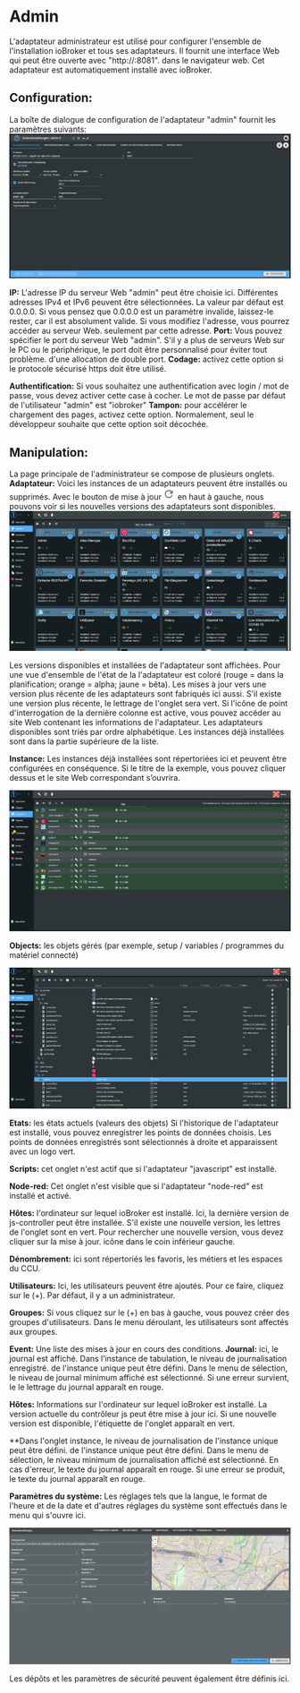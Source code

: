 # Admin

L'adaptateur administrateur est utilisé pour configurer l'ensemble de l'installation ioBroker et tous ses adaptateurs.
Il fournit une interface Web qui peut être ouverte avec "http://<adresse IP du serveur>:8081".
dans le navigateur web. Cet adaptateur est automatiquement installé avec ioBroker.

## Configuration:

La boîte de dialogue de configuration de l'adaptateur "admin" fournit les paramètres suivants:
![img_002](img/admin_img_002.jpg)

**IP:** L'adresse IP du serveur Web "admin" peut être choisie ici.
Différentes adresses IPv4 et IPv6 peuvent être sélectionnées. La valeur par défaut est 0.0.0.0\.
Si vous pensez que 0.0.0.0 est un paramètre invalide, laissez-le rester, car il
est absolument valide. Si vous modifiez l'adresse, vous pourrez accéder au serveur Web.
seulement par cette adresse. **Port:** Vous pouvez spécifier le port du serveur Web "admin".
S'il y a plus de serveurs Web sur le PC ou le périphérique, le port doit être personnalisé pour éviter tout problème.
d'une allocation de double port. **Codage:** activez cette option si le protocole sécurisé https doit être utilisé.

**Authentification:** Si vous souhaitez une authentification avec login / mot de passe, vous devez activer cette case à cocher.
Le mot de passe par défaut de l'utilisateur "admin" est "iobroker" **Tampon:** pour accélérer le chargement des pages, activez cette option.
Normalement, seul le développeur souhaite que cette option soit décochée.

## Manipulation:

La page principale de l'administrateur se compose de plusieurs onglets. **Adaptateur:** Voici les instances de
un adaptateurs peuvent être installés ou supprimés. Avec le bouton de mise à jour
![img_005](img/admin_img_005.jpg)
en haut à gauche, nous pouvons voir si les nouvelles versions des adaptateurs sont disponibles.
![img_001](img/admin_img_001.jpg)

Les versions disponibles et installées de l'adaptateur sont affichées. Pour une vue d'ensemble de l'état de la
l'adaptateur est coloré (rouge = dans la planification; orange = alpha; jaune = bêta). Les mises à jour vers une version plus récente de
les adaptateurs sont fabriqués ici aussi. S'il existe une version plus récente, le lettrage de l'onglet sera vert.
Si l'icône de point d'interrogation de la dernière colonne est active, vous pouvez accéder au site Web contenant les informations de l'adaptateur.
Les adaptateurs disponibles sont triés par ordre alphabétique. Les instances déjà installées sont dans la partie supérieure de la liste.

**Instance:** Les instances déjà installées sont répertoriées ici et peuvent être configurées en conséquence. Si le titre de la
exemple, vous pouvez cliquer dessus et le site Web correspondant s’ouvrira.

![img_003](img/admin_img_003.jpg)

**Objects:** les objets gérés (par exemple, setup / variables / programmes du matériel connecté)

![img_004](img/admin_img_004.jpg)

**Etats:** les états actuels (valeurs des objets)
Si l'historique de l'adaptateur est installé, vous pouvez enregistrer les points de données choisis.
Les points de données enregistrés sont sélectionnés à droite et apparaissent avec un logo vert.

**Scripts:** cet onglet n'est actif que si l'adaptateur "javascript" est installé.

**Node-red:** Cet onglet n'est visible que si l'adaptateur "node-red" est installé et activé.

**Hôtes:** l'ordinateur sur lequel ioBroker est installé. Ici, la dernière version de js-controller peut être installée.
S'il existe une nouvelle version, les lettres de l'onglet sont en vert. Pour rechercher une nouvelle version, vous devez cliquer sur la mise à jour.
icône dans le coin inférieur gauche.

**Dénombrement:** ici sont répertoriés les favoris, les métiers et les espaces du CCU.

**Utilisateurs:** Ici, les utilisateurs peuvent être ajoutés. Pour ce faire, cliquez sur le (+). Par défaut, il y a un administrateur.

**Groupes:** Si vous cliquez sur le (+) en bas à gauche, vous pouvez créer des groupes d'utilisateurs. Dans le menu déroulant, les utilisateurs sont affectés aux groupes.

**Event:** Une liste des mises à jour en cours des conditions. **Journal:** ici, le journal est affiché. Dans l’instance de tabulation, le niveau de journalisation enregistré.
de l'instance unique peut être défini. Dans le menu de sélection, le niveau de journal minimum affiché est sélectionné. Si une erreur survient, le
le lettrage du journal apparaît en rouge.

**Hôtes:**
Informations sur l'ordinateur sur lequel ioBroker est installé. La version actuelle du contrôleur js peut être mise à jour ici. Si une nouvelle version est disponible, l'étiquette de l'onglet apparaît en vert.

**Dans l'onglet instance, le niveau de journalisation de l'instance unique peut être défini. 
de l'instance unique peut être défini. Dans le menu de sélection, le niveau minimum de journalisation affiché est sélectionné. En cas d'erreur, le texte du journal apparaît en rouge. 
Si une erreur se produit, le texte du journal apparaît en rouge.

**Paramètres du système:**
Les réglages tels que la langue, le format de l'heure et de la date et d'autres réglages du système sont effectués dans le menu qui s'ouvre ici.

![img_006](img/admin_img_006.jpg)

Les dépôts et les paramètres de sécurité peuvent également être définis ici.